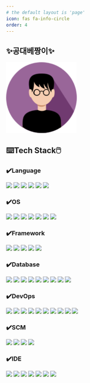 ```yaml
---
# the default layout is 'page'
icon: fas fa-info-circle
order: 4
--- 
```


## ✨공대베짱이✨

<a href="https://raw.githubusercontent.com/dejavuhyo/dejavuhyo.github.io/master/assets/img/favicons/android-chrome-192x192.png" title="me"><img src="https://raw.githubusercontent.com/dejavuhyo/dejavuhyo.github.io/master/assets/img/favicons/android-chrome-192x192.png" /></a>

## ⌨️Tech Stack🖱️

### ✔️Language

<a href="https://img.shields.io/badge/OpenJDK-FFFFFF?style=for-the-badge&logo=openjdk&logoColor=black" title="OpenJDK"><img src="https://img.shields.io/badge/OpenJDK-FFFFFF?style=for-the-badge&logo=openjdk&logoColor=black" /></a>
<a href="https://img.shields.io/badge/JavaScript-F7DF1E?style=for-the-badge&logo=javascript&logoColor=black" title="JavaScript"><img src="https://img.shields.io/badge/JavaScript-F7DF1E?style=for-the-badge&logo=javascript&logoColor=black" /></a>
<a href="https://img.shields.io/badge/JSON-000000?style=for-the-badge&logo=json&logoColor=white" title="JSON"><img src="https://img.shields.io/badge/JSON-000000?style=for-the-badge&logo=json&logoColor=white" /></a>
<a href="https://img.shields.io/badge/jQuery-0769AD?style=for-the-badge&logo=jquery&logoColor=white" title="jQuery"><img src="https://img.shields.io/badge/jQuery-0769AD?style=for-the-badge&logo=jquery&logoColor=white" /></a>
<a href="https://img.shields.io/badge/GraphQL-E434AA?style=for-the-badge&logo=graphql&logoColor=white" title="GraphQL"><img src="https://img.shields.io/badge/GraphQL-E434AA?style=for-the-badge&logo=graphql&logoColor=white" /></a>
<a href="https://img.shields.io/badge/AutoHotkey-334455?style=for-the-badge&logo=autohotkey&logoColor=white" title="AutoHotkey"><img src="https://img.shields.io/badge/AutoHotkey-334455?style=for-the-badge&logo=autohotkey&logoColor=white" /></a>

### ✔️OS

<a href="https://img.shields.io/badge/Amazon%20AWS-232F3E?style=for-the-badge&logo=amazonaws&logoColor=white" title="Amazon AWS"><img src="https://img.shields.io/badge/Amazon%20AWS-232F3E?style=for-the-badge&logo=amazonaws&logoColor=white" /></a>
<a href="https://img.shields.io/badge/Amazon%20EC2-FF9900?style=for-the-badge&logo=amazonec2&logoColor=white" title="Amazon EC2"><img src="https://img.shields.io/badge/Amazon%20EC2-FF9900?style=for-the-badge&logo=amazonec2&logoColor=white" /></a>
<a href="https://img.shields.io/badge/Amazon%20ECS-FF9900?style=for-the-badge&logo=amazonecs&logoColor=white" title="Amazon ECS"><img src="https://img.shields.io/badge/Amazon%20ECS-FF9900?style=for-the-badge&logo=amazonecs&logoColor=white" /></a>
<a href="https://img.shields.io/badge/Linux-FCC624?style=for-the-badge&logo=linux&logoColor=black" title="Linux"><img src="https://img.shields.io/badge/Linux-FCC624?style=for-the-badge&logo=linux&logoColor=black" /></a>
<a href="https://img.shields.io/badge/CentOS-262577?style=for-the-badge&logo=centos&logoColor=white" title="CentOS"><img src="https://img.shields.io/badge/CentOS-262577?style=for-the-badge&logo=centos&logoColor=white" /></a>
<a href="https://img.shields.io/badge/Ubuntu-E95420?style=for-the-badge&logo=ubuntu&logoColor=white" title="Ubuntu"><img src="https://img.shields.io/badge/Ubuntu-E95420?style=for-the-badge&logo=ubuntu&logoColor=white" /></a>
<a href="https://img.shields.io/badge/Windows-0078D6?style=for-the-badge&logo=windows&logoColor=white" title="Windows"><img src="https://img.shields.io/badge/Windows-0078D6?style=for-the-badge&logo=windows&logoColor=white" /></a>

### ✔️Framework

<a href="https://img.shields.io/badge/Spring-6DB33F?style=for-the-badge&logo=spring&logoColor=white" title="Spring"><img src="https://img.shields.io/badge/Spring-6DB33F?style=for-the-badge&logo=spring&logoColor=white" /></a>
<a href="https://img.shields.io/badge/Spring%20Boot-6DB33F?style=for-the-badge&logo=springboot&logoColor=white" title="Spring Boot"><img src="https://img.shields.io/badge/Spring%20Boot-6DB33F?style=for-the-badge&logo=springboot&logoColor=white" /></a>
<a href="https://img.shields.io/badge/Spring%20Security-6DB33F?style=for-the-badge&logo=springsecurity&logoColor=white" title="Spring Security"><img src="https://img.shields.io/badge/Spring%20Security-6DB33F?style=for-the-badge&logo=springsecurity&logoColor=white" /></a>
<a href="https://img.shields.io/badge/Apache%20Maven-C71A36?style=for-the-badge&logo=apachemaven&logoColor=white" title="Apache Maven"><img src="https://img.shields.io/badge/Apache%20Maven-C71A36?style=for-the-badge&logo=apachemaven&logoColor=white" /></a>
<a href="https://img.shields.io/badge/Gradle-02303A?style=for-the-badge&logo=gradle&logoColor=white" title="Gradle"><img src="https://img.shields.io/badge/Gradle-02303A?style=for-the-badge&logo=gradle&logoColor=white" /></a>

### ✔️Database

<a href="https://img.shields.io/badge/EnterpriseDB-FF3E00?style=for-the-badge&logo=enterprisedb&logoColor=white" title="EnterpriseDB"><img src="https://img.shields.io/badge/EnterpriseDB-FF3E00?style=for-the-badge&logo=enterprisedb&logoColor=white" /></a>
<a href="https://img.shields.io/badge/PostgreSQL-316192?style=for-the-badge&logo=postgresql&logoColor=white" title="PostgreSQL"><img src="https://img.shields.io/badge/PostgreSQL-316192?style=for-the-badge&logo=postgresql&logoColor=white" /></a>
<a href="https://img.shields.io/badge/Oracle-F80000?style=for-the-badge&logo=oracle&logoColor=white" title="Oracle"><img src="https://img.shields.io/badge/Oracle-F80000?style=for-the-badge&logo=oracle&logoColor=white" /></a>
<a href="https://img.shields.io/badge/MySQL-00000F?style=for-the-badge&logo=mariadb&logoColor=white" title="MySQL"><img src="https://img.shields.io/badge/MySQL-00000F?style=for-the-badge&logo=mariadb&logoColor=white" /></a>
<a href="https://img.shields.io/badge/MariaDB-003545?style=for-the-badge&logo=mariadb&logoColor=white" title="MariaDB"><img src="https://img.shields.io/badge/MariaDB-003545?style=for-the-badge&logo=mariadb&logoColor=white" /></a>
<a href="https://img.shields.io/badge/Microsoft%20SQL%20Server-CC2927?style=for-the-badge&logo=microsoftsqlserver&logoColor=white" title="Microsoft SQL Server"><img src="https://img.shields.io/badge/Microsoft%20SQL%20Server-CC2927?style=for-the-badge&logo=microsoftsqlserver&logoColor=white" /></a>
<a href="https://img.shields.io/badge/Redis-DC382D?style=for-the-badge&logo=redis&logoColor=white" title="Redis"><img src="https://img.shields.io/badge/Redis-DC382D?style=for-the-badge&logo=redis&logoColor=white" /></a>
<a href="https://img.shields.io/badge/SQLite-003B57?style=for-the-badge&logo=sqlite&logoColor=white" title="SQLite"><img src="https://img.shields.io/badge/SQLite-003B57?style=for-the-badge&logo=sqlite&logoColor=white" /></a>
<a href="https://img.shields.io/badge/KnowledgeBase-3E8DCC?style=for-the-badge&logo=knowledgebase&logoColor=white" title="KnowledgeBase"><img src="https://img.shields.io/badge/KnowledgeBase-3E8DCC?style=for-the-badge&logo=knowledgebase&logoColor=white" /></a>

### ✔️DevOps

<a href="https://img.shields.io/badge/Docker-2496ED?style=for-the-badge&logo=docker&logoColor=white" title="Docker"><img src="https://img.shields.io/badge/Docker-2496ED?style=for-the-badge&logo=docker&logoColor=white" /></a>
<a href="https://img.shields.io/badge/Kubernetes-326CE5?style=for-the-badge&logo=kubernetes&logoColor=white" title="Kubernetes"><img src="https://img.shields.io/badge/Kubernetes-326CE5?style=for-the-badge&logo=kubernetes&logoColor=white" /></a>
<a href="https://img.shields.io/badge/Jenkins-D24939?style=for-the-badge&logo=jenkins&logoColor=white" title="Jenkins"><img src="https://img.shields.io/badge/Jenkins-D24939?style=for-the-badge&logo=jenkins&logoColor=white" /></a>
<a href="https://img.shields.io/badge/Jira-0052CC?style=for-the-badge&logo=jira&logoColor=white" title="Jira"><img src="https://img.shields.io/badge/Jira-0052CC?style=for-the-badge&logo=jira&logoColor=white" /></a>
<a href="https://img.shields.io/badge/MQTT-660066?style=for-the-badge&logo=mqtt&logoColor=white" title="MQTT"><img src="https://img.shields.io/badge/MQTT-660066?style=for-the-badge&logo=mqtt&logoColor=white" /></a>
<a href="https://img.shields.io/badge/Eclipse%20Mosquitto-3C5280?style=for-the-badge&logo=eclipsemosquitto&logoColor=white" title="Eclipse Mosquitto"><img src="https://img.shields.io/badge/Eclipse%20Mosquitto-3C5280?style=for-the-badge&logo=eclipsemosquitto&logoColor=white" /></a>
<a href="https://img.shields.io/badge/NGINX-009639?style=for-the-badge&logo=nginx&logoColor=white" title="NGINX"><img src="https://img.shields.io/badge/NGINX-009639?style=for-the-badge&logo=nginx&logoColor=white" /></a>
<a href="https://img.shields.io/badge/Apache-D22128?style=for-the-badge&logo=apache&logoColor=white" title="Apache"><img src="https://img.shields.io/badge/Apache-D22128?style=for-the-badge&logo=apache&logoColor=white" /></a>
<a href="https://img.shields.io/badge/Apache%20Tomcat-F8DC75?style=for-the-badge&logo=apachetomcat&logoColor=black" title="Apache Tomcat"><img src="https://img.shields.io/badge/Apache%20Tomcat-F8DC75?style=for-the-badge&logo=apachetomcat&logoColor=black" /></a>
<a href="https://img.shields.io/badge/Semantic%20Web-005A9C?style=for-the-badge&logo=semanticweb&logoColor=white" title="Semantic Web"><img src="https://img.shields.io/badge/Semantic%20Web-005A9C?style=for-the-badge&logo=semanticweb&logoColor=white" /></a>

### ✔️SCM

<a href="https://img.shields.io/badge/Git-F05032?style=for-the-badge&logo=git&logoColor=white" title="Git"><img src="https://img.shields.io/badge/Git-F05032?style=for-the-badge&logo=git&logoColor=white" /></a>
<a href="https://img.shields.io/badge/GitHub-181717?style=for-the-badge&logo=github&logoColor=white" title="GitHub"><img src="https://img.shields.io/badge/GitHub-181717?style=for-the-badge&logo=github&logoColor=white" /></a>
<a href="https://img.shields.io/badge/GitLab-FCA121?style=for-the-badge&logo=gitlab&logoColor=white" title="GitLab"><img src="https://img.shields.io/badge/GitLab-FCA121?style=for-the-badge&logo=gitlab&logoColor=white" /></a>
<a href="https://img.shields.io/badge/Subversion-809CC9?style=for-the-badge&logo=subversion&logoColor=white" title="Subversion"><img src="https://img.shields.io/badge/Subversion-809CC9?style=for-the-badge&logo=subversion&logoColor=white" /></a>

### ✔️IDE

<a href="https://img.shields.io/badge/JetBrains-000000?style=for-the-badge&logo=jetbrains&logoColor=white" title="JetBrains"><img src="https://img.shields.io/badge/JetBrains-000000?style=for-the-badge&logo=jetbrains&logoColor=white" /></a>
<a href="https://img.shields.io/badge/IntelliJ%20IDEA-000000?style=for-the-badge&logo=intellijidea&logoColor=white" title="IntelliJ IDEA"><img src="https://img.shields.io/badge/IntelliJ%20IDEA-000000?style=for-the-badge&logo=intellijidea&logoColor=white" /></a>
<a href="https://img.shields.io/badge/Eclipse%20IDE-2C2255?style=for-the-badge&logo=eclipseide&logoColor=white" title="Eclipse IDE"><img src="https://img.shields.io/badge/Eclipse%20IDE-2C2255?style=for-the-badge&logo=eclipseide&logoColor=white" /></a>
<a href="https://img.shields.io/badge/Visual%20Studio%20Code-007ACC?style=for-the-badge&logo=visualstudiocode&logoColor=white" title="Visual Studio Code"><img src="https://img.shields.io/badge/Visual%20Studio%20Code-007ACC?style=for-the-badge&logo=visualstudiocode&logoColor=white" /></a>
<a href="https://img.shields.io/badge/DataGrip-000000?style=for-the-badge&logo=datagrip&logoColor=white" title="DataGrip"><img src="https://img.shields.io/badge/DataGrip-000000?style=for-the-badge&logo=datagrip&logoColor=white" /></a>
<a href="https://img.shields.io/badge/Insomnia-4000BF?style=for-the-badge&logo=insomnia&logoColor=white" title="Insomnia"><img src="https://img.shields.io/badge/Insomnia-4000BF?style=for-the-badge&logo=insomnia&logoColor=white" /></a>
<a href="https://img.shields.io/badge/Postman-FF6C37?style=for-the-badge&logo=postman&logoColor=white" title="Postman"><img src="https://img.shields.io/badge/Postman-FF6C37?style=for-the-badge&logo=postman&logoColor=white" /></a>
